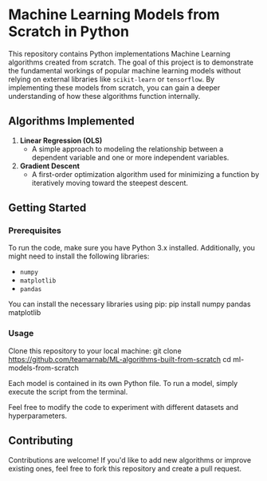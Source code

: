 # Machine Learning Models from Scratch in Python

This repository contains Python implementations Machine Learning algorithms created from scratch. The goal of this project is to demonstrate the fundamental workings of popular machine learning models without relying on external libraries like `scikit-learn` or `tensorflow`. By implementing these models from scratch, you can gain a deeper understanding of how these algorithms function internally.

## Algorithms Implemented

1. **Linear Regression (OLS)**
   - A simple approach to modeling the relationship between a dependent variable and one or more independent variables.
2. **Gradient Descent**
    - A first-order optimization algorithm used for minimizing a function by iteratively moving toward the steepest descent.

## Getting Started

### Prerequisites
To run the code, make sure you have Python 3.x installed. Additionally, you might need to install the following libraries:
- `numpy`
- `matplotlib`
- `pandas`

You can install the necessary libraries using pip: pip install numpy pandas matplotlib


### Usage
Clone this repository to your local machine:
git clone https://github.com/teamarnab/ML-algorithms-built-from-scratch cd ml-models-from-scratch

Each model is contained in its own Python file. To run a model, simply execute the script from the terminal.


Feel free to modify the code to experiment with different datasets and hyperparameters.

## Contributing

Contributions are welcome! If you'd like to add new algorithms or improve existing ones, feel free to fork this repository and create a pull request.



